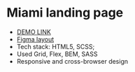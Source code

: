 # Miami landing page
- [DEMO LINK](https://kitaminary.github.io/miami-landing/#)
- [Figma layout](https://www.figma.com/file/nHz8bflIwJaWP3P99vKTH5/miami_home_new?node-id=16033%3A3)
- Tech stack: HTML5, SCSS;
- Used Grid, Flex, BEM, SASS
- Responsive and cross-browser design
